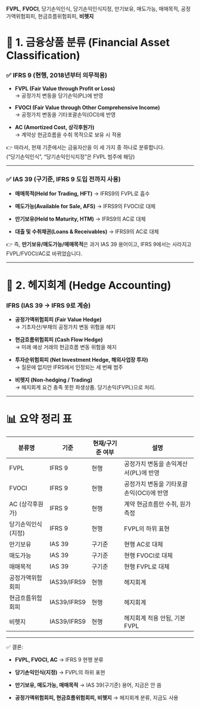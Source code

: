 
**FVPL**, **FVOCI**, 당기손익인식, 당기손익인식지정, 만기보유, 매도가능, 매매목적, 공정가액위험회피, 현금흐름위험회피, **비헷지**

# 📌 1. 금융상품 분류 (Financial Asset Classification)

### ✅ IFRS 9 (현행, 2018년부터 의무적용)

- **FVPL (Fair Value through Profit or Loss)**  
    → 공정가치 변동을 당기손익(PL)에 반영
    
- **FVOCI (Fair Value through Other Comprehensive Income)**  
    → 공정가치 변동을 기타포괄손익(OCI)에 반영
    
- **AC (Amortized Cost, 상각후원가)**  
    → 계약상 현금흐름을 수취 목적으로 보유 시 적용
    

👉 따라서, 현재 기준에서는 금융자산을 이 세 가지 중 하나로 분류합니다.  
(“당기손익인식”, “당기손익인식지정”은 FVPL 범주에 해당)

---

### ✅ IAS 39 (구기준, IFRS 9 도입 전까지 사용)

- **매매목적(Held for Trading, HFT)** → IFRS9의 FVPL로 흡수
    
- **매도가능(Available for Sale, AFS)** → IFRS9의 FVOCI로 대체
    
- **만기보유(Held to Maturity, HTM)** → IFRS9의 AC로 대체
    
- **대출 및 수취채권(Loans & Receivables)** → IFRS9의 AC로 대체
    

👉 즉, **만기보유/매도가능/매매목적**은 과거 IAS 39 용어이고, IFRS 9에서는 사라지고 FVPL/FVOCI/AC로 바뀌었습니다.

---

# 📌 2. 헤지회계 (Hedge Accounting)

### IFRS (IAS 39 → IFRS 9로 계승)

- **공정가액위험회피 (Fair Value Hedge)**  
    → 기초자산/부채의 공정가치 변동 위험을 헤지
    
- **현금흐름위험회피 (Cash Flow Hedge)**  
    → 미래 예상 거래의 현금흐름 변동 위험을 헤지
    
- **투자순위험회피 (Net Investment Hedge, 해외사업장 투자)**  
    → 질문에 없지만 IFRS에서 인정되는 세 번째 범주
    
- **비헷지 (Non-hedging / Trading)**  
    → 헤지회계 요건 충족 못한 파생상품. 당기손익(FVPL)으로 처리.
    

---

# 📊 요약 정리 표

|분류명|기준|현재/구기준 여부|설명|
|---|---|---|---|
|FVPL|IFRS 9|현행|공정가치 변동을 손익계산서(PL)에 반영|
|FVOCI|IFRS 9|현행|공정가치 변동을 기타포괄손익(OCI)에 반영|
|AC (상각후원가)|IFRS 9|현행|계약 현금흐름만 수취, 원가측정|
|당기손익인식(지정)|IFRS 9|현행|FVPL의 하위 표현|
|만기보유|IAS 39|구기준|현행 AC로 대체|
|매도가능|IAS 39|구기준|현행 FVOCI로 대체|
|매매목적|IAS 39|구기준|현행 FVPL로 대체|
|공정가액위험회피|IAS39/IFRS9|현행|헤지회계|
|현금흐름위험회피|IAS39/IFRS9|현행|헤지회계|
|비헷지|IAS39/IFRS9|현행|헤지회계 적용 안됨, 기본 FVPL|

---

✅ 결론:

- **FVPL, FVOCI, AC** → IFRS 9 현행 분류
    
- **당기손익인식(지정)** → FVPL의 하위 표현
    
- **만기보유, 매도가능, 매매목적** → IAS 39(구기준) 용어, 지금은 안 씀
    
- **공정가액위험회피, 현금흐름위험회피, 비헷지** → 헤지회계 분류, 지금도 사용